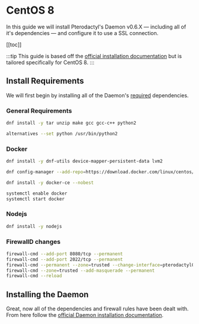 # CentOS 8
In this guide we will install Pterodactyl's Daemon v0.6.X — including all of it's dependencies — and configure it to use a SSL connection.

[[toc]]

:::tip
This guide is based off the [official installation documentation](/daemon/installing.md) but is tailored specifically for CentOS 8.
:::

## Install Requirements
We will first begin by installing all of the Daemon's [required](/daemon/installing.md#dependencies) dependencies.

### General Requirements
```bash
dnf install -y tar unzip make gcc gcc-c++ python2

alternatives --set python /usr/bin/python2
```

### Docker

```bash
dnf install -y dnf-utils device-mapper-persistent-data lvm2

dnf config-manager --add-repo=https://download.docker.com/linux/centos/docker-ce.repo

dnf install -y docker-ce --nobest

systemctl enable docker
systemctl start docker
```

### Nodejs

```bash
dnf install -y nodejs
```

### FirewallD changes
```bash
firewall-cmd --add-port 8080/tcp --permanent
firewall-cmd --add-port 2022/tcp --permanent
firewall-cmd --permanent --zone=trusted --change-interface=pterodactyl0
firewall-cmd --zone=trusted --add-masquerade --permanent
firewall-cmd --reload
```

## Installing the Daemon
Great, now all of the dependencies and firewall rules have been dealt with. From here follow the [official Daemon installation documentation](/daemon/installing.md#installing-daemon-software).
